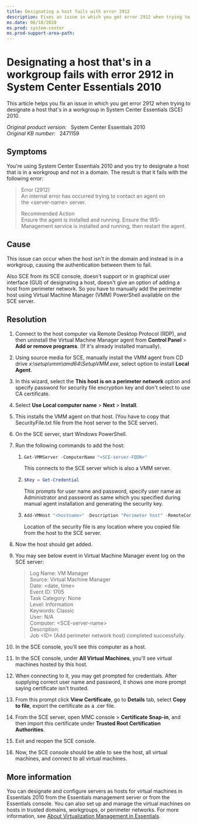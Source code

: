```yaml
---
title: Designating a host fails with error 2912
description: Fixes an issue in which you get error 2912 when trying to designate a host that's in a workgroup in System Center Essentials 2010.
ms.date: 08/18/2020
ms.prod: system-center
ms.prod-support-area-path: 
---
```

# Designating a host that's in a workgroup fails with error 2912 in System Center Essentials 2010

This article helps you fix an issue in which you get error 2912 when trying to designate a host that's in a workgroup in System Center Essentials (SCE) 2010.

_Original product version:_ &nbsp; System Center Essentials 2010  
_Original KB number:_ &nbsp; 2471159

## Symptoms

You're using System Center Essentials 2010 and you try to designate a host that is in a workgroup and not in a domain. The result is that it fails with the following error:

> Error (2912)  
> An internal error has occurred trying to contact an agent on the \<server-name> server.
>
> Recommended Action  
> Ensure the agent is installed and running. Ensure the WS-Management service is installed and running, then restart the agent.

## Cause

This issue can occur when the host isn't in the domain and instead is in a workgroup, causing the authentication between them to fail.

Also SCE from its SCE console, doesn't support or in graphical user interface (GUI) of designating a host, doesn't give an option of adding a host from perimeter network. So you have to manually add the perimeter host using Virtual Machine Manager (VMM) PowerShell available on the SCE server.

## Resolution

1. Connect to the host computer via Remote Desktop Protocol (RDP), and then uninstall the Virtual Machine Manager agent from **Control Panel** > **Add or remove programs**. (If it's already installed manually).
2. Using source media for SCE, manually install the VMM agent from CD drive *x:\setup\vmm\amd64\SetupVMM.exe*, select option to install **Local Agent**.
3. In this wizard, select the **This host is on a perimeter network** option and specify password for security file encryption key and don't select to use CA certificate.
4. Select **Use Local computer name** > **Next** > **Install**.
5. This installs the VMM agent on that host. (You have to copy that SecurityFile.txt file from the host server to the SCE server).
6. On the SCE server, start Windows PowerShell.
7. Run the following commands to add the host:

   1. ```powershell
      Get-VMMServer -ComputerName "<SCE-server-FQDN>"
      ```

      This connects to the SCE server which is also a VMM server.

   2. ```powershell
      $Key = Get-Credential
      ```

      This prompts for user name and password, specify user name as Administrator and password as same which you specified during manual agent installation and generating the security key.

   3. ```powershell
      Add-VMHost "<hostname>" -Description "Perimeter host" -RemoteConnectEnabled $False -PerimeterNetworkHost -SecurityFile "C:\temp\SecurityFile.txt" -EncryptionKey $Key
      ```

      Location of the security file is any location where you copied file from the host to the SCE server.

8. Now the host should get added.
9. You may see below event in Virtual Machine Manager event log on the SCE server:

    > Log Name: VM Manager  
    > Source: Virtual Machine Manager  
    > Date: <date, time>  
    > Event ID: 1705  
    > Task Category: None  
    > Level: Information  
    > Keywords: Classic  
    > User: N/A  
    > Computer: \<SCE-server-name>  
    > Description:  
    > Job \<ID> (Add perimeter network host) completed successfully.

10. In the SCE console, you'll see this computer as a host.
11. In the SCE console, under **All Virtual Machines**, you'll see virtual machines hosted by this host.
12. When connecting to it, you may get prompted for credentials. After supplying correct user name and password, it shows one more prompt saying certificate isn't trusted.
13. From this prompt click **View Certificate**, go to **Details** tab, select **Copy to file**, export the certificate as a .cer file.
14. From the SCE server, open MMC console > **Certificate Snap-in**, and then import this certificate under **Trusted Root Certification Authorities**.
15. Exit and reopen the SCE console.
16. Now, the SCE console should be able to see the host, all virtual machines, and connect to all virtual machines.

## More information

You can designate and configure servers as hosts for virtual machines in Essentials 2010 from the Essentials management server or from the Essentials console. You can also set up and manage the virtual machines on hosts in trusted domains, workgroups, or perimeter networks. For more information, see [About Virtualization Management in Essentials](/previous-versions/system-center/essentials-2010/ff603625(v=technet.10)).
